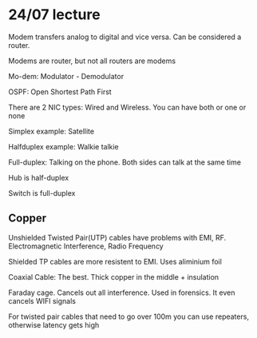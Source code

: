 # 24/07 lecture



Modem transfers analog to digital and vice versa. Can be considered a router.

Modems are router, but not all routers are modems

Mo-dem: Modulator - Demodulator



OSPF: Open Shortest Path First



There are 2 NIC types: Wired and Wireless. You can have both or one or none



Simplex example: Satellite

Halfduplex example: Walkie talkie

Full-duplex: Talking on the phone. Both sides can talk at the same time



Hub is half-duplex

Switch is full-duplex



## Copper

Unshielded Twisted Pair(UTP) cables have problems with EMI, RF. Electromagnetic Interference, Radio Frequency

Shielded TP cables are more resistent to EMI. Uses aliminium foil

Coaxial Cable: The best. Thick copper in the middle + insulation



Faraday cage. Cancels out all interference. Used in forensics. It even cancels WIFI signals



For twisted pair cables that need to go over 100m you can use repeaters, otherwise latency gets high



